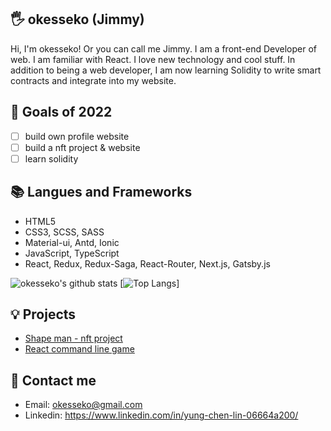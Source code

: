 ## 🖐 okesseko (Jimmy)

Hi, I'm okesseko! Or you can call me Jimmy.
I am a front-end Developer of web. I am familiar with React.
I love new technology and cool stuff.
In addition to being a web developer, I am now learning Solidity to write smart contracts and integrate into my website.

## 🔭 Goals of 2022

- [ ] build own profile website
- [ ] build a nft project & website
- [ ] learn solidity

## 📚 Langues and Frameworks
- HTML5
- CSS3, SCSS, SASS
- Material-ui, Antd, Ionic
- JavaScript, TypeScript
- React, Redux, Redux-Saga, React-Router, Next.js, Gatsby.js

![okesseko's github stats](https://github-readme-stats.vercel.app/api?username=okesseko&show_icons=true&theme=radical)
[![Top Langs](https://github-readme-stats.vercel.app/api/top-langs/?username=okesseko)]

## 💡 Projects
- [Shape man - nft project](https://github.com/okesseko/shape-man)
- [React command line game](https://github.com/okesseko/react-command-line-game)


## 🔗 Contact me
- Email: okesseko@gmail.com
- Linkedin: https://www.linkedin.com/in/yung-chen-lin-06664a200/



